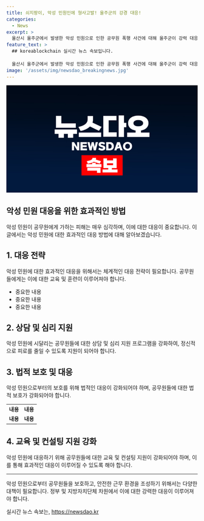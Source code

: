 ```yaml
---
title: 쇠지팡이, 악성 민원인에 형사고발! 울주군의 강경 대응!
categories:
  - News
excerpt: >
  울산시 울주군에서 발생한 악성 민원으로 인한 공무원 폭행 사건에 대해 울주군이 강력 대응을 결의했다. 60대 후반 남성 A씨가 복지카드 상담 중 공무원 B씨에게 욕설과 폭력을 가했고, B씨는 다쳐 병원 치료를 받고 있다. 이에 울주군은 A씨를 특수공무집행방해치상죄로 고발하고, 피해 공무원에 대한 지원 및 안전한 근무 환경 조성을 약속했다. 또한, 악성 민원에 대한 실태 조사 결과 악성 민원인이 상당한 것으로 나타나며, 이에 국민권익위원회가 효율적인 대응을 위한 교육과 지원을 약속했다.
feature_text: >
  ## koreablockchain 실시간 뉴스 속보입니다.

  울산시 울주군에서 발생한 악성 민원으로 인한 공무원 폭행 사건에 대해 울주군이 강력 대응을 결의했다. 60대 후반 남성 A씨가 복지카드 상담 중 공무원 B씨에게 욕설과 폭력을 가했고, B씨는 다쳐 병원 치료를 받고 있다. 이에 울주군은 A씨를 특수공무집행방해치상죄로 고발하고, 피해 공무원에 대한 지원 및 안전한 근무 환경 조성을 약속했다. 또한, 악성 민원에 대한 실태 조사 결과 악성 민원인이 상당한 것으로 나타나며, 이에 국민권익위원회가 효율적인 대응을 위한 교육과 지원을 약속했다.
image: '/assets/img/newsdao_breakingnews.jpg'
---
```


<p><img src="/assets/img/newsdao_breakingnews.jpg" alt="koreablockchain 속보" /></p>

<h2>악성 민원 대응을 위한 효과적인 방법</h2>

<p data-ke-size="size16">악성 민원이 공무원에게 가하는 피해는 매우 심각하며, 이에 대한 대응이 중요합니다. 이 글에서는 악성 민원에 대한 효과적인 대응 방법에 대해 알아보겠습니다.</p>

<h2>1. 대응 전략</h2>

<p data-ke-size="size16">악성 민원에 대한 효과적인 대응을 위해서는 체계적인 대응 전략이 필요합니다. 공무원들에게는 이에 대한 교육 및 훈련이 이루어져야 합니다.</p>

<ul>
  <li>중요한 내용</li>
  <li>중요한 내용</li>
  <li>중요한 내용</li>
</ul>

<h2>2. 상담 및 심리 지원</h2>

<p data-ke-size="size16">악성 민원에 시달리는 공무원들에 대한 상담 및 심리 지원 프로그램을 강화하여, 정신적으로 피로를 줄일 수 있도록 지원이 되어야 합니다.</p>

<h2>3. 법적 보호 및 대응</h2>

<p data-ke-size="size16">악성 민원으로부터의 보호를 위해 법적인 대응이 강화되어야 하며, 공무원들에 대한 법적 보호가 강화되어야 합니다.</p>

<table>
  <tr>
    <td style="text-align: center; height: 17px;"><b>내용</b></td>
    <td style="text-align: center; height: 17px;"><b>내용</b></td>
  </tr>
  <tr>
    <td style="text-align: center; height: 17px;"><b>내용</b></td>
    <td style="text-align: center; height: 17px;"><b>내용</b></td>
  </tr>
</table>

<h2>4. 교육 및 컨설팅 지원 강화</h2>

<p data-ke-size="size16">악성 민원에 대응하기 위해 공무원들에 대한 교육 및 컨설팅 지원이 강화되어야 하며, 이를 통해 효과적인 대응이 이루어질 수 있도록 해야 합니다.</p>

<hr>

<p data-ke-size="size16">악성 민원으로부터 공무원들을 보호하고, 안전한 근무 환경을 조성하기 위해서는 다양한 대책이 필요합니다. 정부 및 지방자치단체 차원에서 이에 대한 강력한 대응이 이루어져야 합니다.</p>
실시간 뉴스 속보는, <a href="https://newsdao.kr" rel="dofollow">https://newsdao.kr</a>


